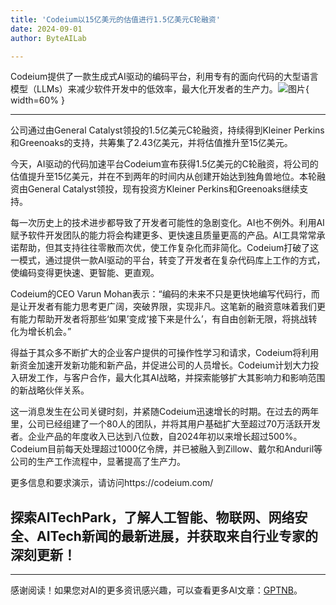 ```yaml
---
title: 'Codeium以15亿美元的估值进行1.5亿美元C轮融资'
date: 2024-09-01
author: ByteAILab

---
```


Codeium提供了一款生成式AI驱动的编码平台，利用专有的面向代码的大型语言模型（LLMs）来减少软件开发中的低效率，最大化开发者的生产力。![图片](https://ai-techpark.com/wp-content/uploads/2024/08/Codei-960x540.jpg){ width=60% }

---
公司通过由General Catalyst领投的1.5亿美元C轮融资，持续得到Kleiner Perkins和Greenoaks的支持，共筹集了2.43亿美元，并将估值推升至15亿美元。

今天，AI驱动的代码加速平台Codeium宣布获得1.5亿美元的C轮融资，将公司的估值提升至15亿美元，并在不到两年的时间内从创建开始达到独角兽地位。本轮融资由General Catalyst领投，现有投资方Kleiner Perkins和Greenoaks继续支持。

每一次历史上的技术进步都导致了开发者可能性的急剧变化。AI也不例外。利用AI赋予软件开发团队的能力将会构建更多、更快速且质量更高的产品。AI工具常常承诺帮助，但其支持往往零散而次优，使工作复杂化而非简化。Codeium打破了这一模式，通过提供一款AI驱动的平台，转变了开发者在复杂代码库上工作的方式，使编码变得更快速、更智能、更直观。

Codeium的CEO Varun Mohan表示：“编码的未来不只是更快地编写代码行，而是让开发者有能力思考更广阔，突破界限，实现非凡。这笔新的融资意味着我们更有能力帮助开发者将那些‘如果’变成‘接下来是什么’，有自由创新无限，将挑战转化为增长机会。”

得益于其众多不断扩大的企业客户提供的可操作性学习和请求，Codeium将利用新资金加速开发新功能和新产品，并促进公司的人员增长。Codeium计划大力投入研发工作，与客户合作，最大化其AI战略，并探索能够扩大其影响力和影响范围的新战略伙伴关系。

这一消息发生在公司关键时刻，并紧随Codeium迅速增长的时期。在过去的两年里，公司已经组建了一个80人的团队，并将其用户基础扩大至超过70万活跃开发者。企业产品的年度收入已达到八位数，自2024年初以来增长超过500%。Codeium目前每天处理超过1000亿令牌，并已被融入到Zillow、戴尔和Anduril等公司的生产工作流程中，显著提高了生产力。

更多信息和要求演示，请访问https://codeium.com/

探索AITechPark，了解人工智能、物联网、网络安全、AITech新闻的最新进展，并获取来自行业专家的深刻更新！
---
---
感谢阅读！如果您对AI的更多资讯感兴趣，可以查看更多AI文章：[GPTNB](https://gptnb.com)。